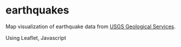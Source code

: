 # earthquakes

Map visualization of earthquake data from [USGS Geological Services](https://earthquake.usgs.gov/earthquakes/feed/v1.0/geojson.php).

Using Leaflet, Javascript

